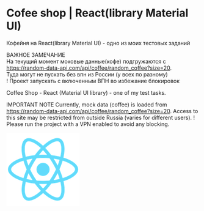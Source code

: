 # Cofee shop | React(library Material UI)

Кофейня на React(library Material UI) - одно из моих тестовых заданий 
  
ВАЖНОЕ ЗАМЕЧАНИЕ  
На текущий момент моковые данные(кофе) подгружаются с   
https://random-data-api.com/api/coffee/random_coffee?size=20.   
Туда могут не пускать без впн из России (у всех по разному)  
! Проект запускать с включенным ВПН во избежание блокировок

Coffee Shop - React (Material UI library) - one of my test tasks.

IMPORTANT NOTE
Currently, mock data (coffee) is loaded from 
https://random-data-api.com/api/coffee/random_coffee?size=20. 
Access to this site may be restricted from outside Russia (varies for different users).
! Please run the project with a VPN enabled to avoid any blocking.

![Preview](https://github.com/RiseUpNow/cofee-shop/raw/master/public/logo192.png)
